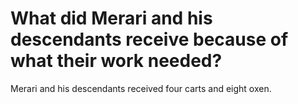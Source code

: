 # What did Merari and his descendants receive because of what their work needed?

Merari and his descendants received four carts and eight oxen.
